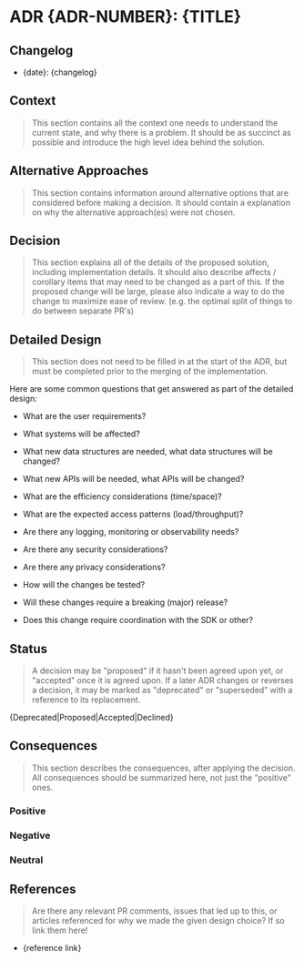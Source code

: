 # ADR {ADR-NUMBER}: {TITLE}

## Changelog

- {date}: {changelog}

## Context

> This section contains all the context one needs to understand the current state, and why there is a problem. It should be as succinct as possible and introduce the high level idea behind the solution.

## Alternative Approaches

> This section contains information around alternative options that are considered before making a decision. It should contain a explanation on why the alternative approach(es) were not chosen.

## Decision

> This section explains all of the details of the proposed solution, including implementation details.
> It should also describe affects / corollary items that may need to be changed as a part of this.
> If the proposed change will be large, please also indicate a way to do the change to maximize ease of review.
> (e.g. the optimal split of things to do between separate PR's)

## Detailed Design

> This section does not need to be filled in at the start of the ADR, but must be completed prior to the merging of the implementation.

Here are some common questions that get answered as part of the detailed design:

- What are the user requirements?

- What systems will be affected?

- What new data structures are needed, what data structures will be changed?

- What new APIs will be needed, what APIs will be changed?

- What are the efficiency considerations (time/space)?

- What are the expected access patterns (load/throughput)?

- Are there any logging, monitoring or observability needs?

- Are there any security considerations?

- Are there any privacy considerations?

- How will the changes be tested?

- Will these changes require a breaking (major) release?

- Does this change require coordination with the SDK or other?

## Status

> A decision may be "proposed" if it hasn't been agreed upon yet, or "accepted" once it is agreed upon. If a later ADR changes or reverses a decision, it may be marked as "deprecated" or "superseded" with a reference to its replacement.

{Deprecated|Proposed|Accepted|Declined}

## Consequences

> This section describes the consequences, after applying the decision. All consequences should be summarized here, not just the "positive" ones.

### Positive

### Negative

### Neutral

## References

> Are there any relevant PR comments, issues that led up to this, or articles referenced for why we made the given design choice? If so link them here!

- {reference link}
